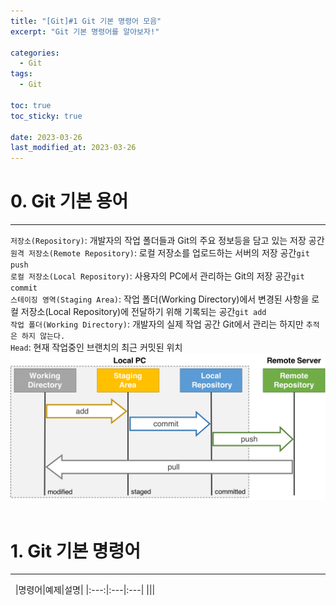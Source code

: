 ```yaml
---
title: "[Git]#1 Git 기본 명령어 모음"
excerpt: "Git 기본 명령어를 알아보자!"

categories:
  - Git
tags:
  - Git

toc: true
toc_sticky: true

date: 2023-03-26
last_modified_at: 2023-03-26
---
```


# 0. Git 기본 용어
---
`저장소(Repository)`: 개발자의 작업 폴더들과 Git의 주요 정보등을 담고 있는 저장 공간  <br>
`원격 저장소(Remote Repository)`: 로컬 저장소를 업로드하는 서버의 저장 공간`git push`  <br>
`로컬 저장소(Local Repository)`: 사용자의 PC에서 관리하는 Git의 저장 공간`git commit`  <br>
`스테이징 영역(Staging Area)`: 작업 폴더(Working Directory)에서 변경된 사항을 로컬 저장소(Local Repository)에 전달하기 위해 기록되는 공간`git add`  <br>
`작업 폴더(Working Directory)`: 개발자의 실제 작업 공간 Git에서 관리는 하지만 `추적은 하지 않는다.`<br>
`Head`: 현재 작업중인 브랜치의 최근 커밋된 위치
<br>
![image](/assets/images/git/1/0.webp) 
<br><br>


# 1. Git 기본 명령어
---
&nbsp;
|명령어|예제|설명|
|:---:|:---|:---|
|||

<br><br>






<br><br>
